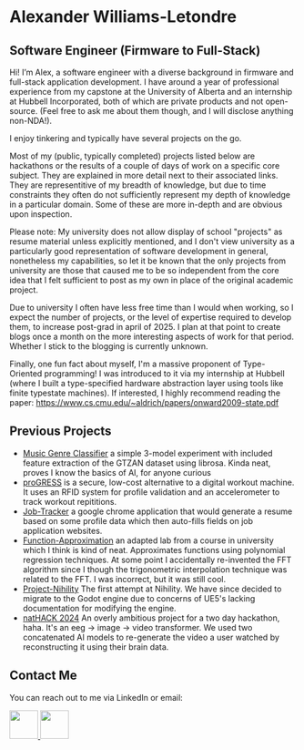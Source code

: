 # Alexander Williams-Letondre
## Software Engineer (Firmware to Full-Stack)

Hi! I’m Alex, a software engineer with a diverse background in firmware and full-stack application development. I have around a year of professional experience from my capstone at the University of Alberta and an internship at Hubbell Incorporated, both of which are private products and not open-source. (Feel free to ask me about them though, and I will disclose anything non-NDA!).

I enjoy tinkering and typically have several projects on the go.

Most of my (public, typically completed) projects listed below are hackathons or the results of a couple of days of work on a specific core subject. They are explained in more detail next to their associated links. They are representitive of my breadth of knowledge, but due to time constraints they often do not sufficiently represent my depth of knowledge in a particular domain. Some of these are more in-depth and are obvious upon inspection.

Please note: My university does not allow display of school "projects" as resume material unless explicitly mentioned, and I don't view university as a particularly good representation of software development in general, nonetheless my capabilities, so let it be known that the only projects from university are those that caused me to be so independent from the core idea that I felt sufficient to post as my own in place of the original academic project.

Due to university I often have less free time than I would when working, so I expect the number of projects, or the level of expertise required to develop them, to increase post-grad in april of 2025. I plan at that point to create blogs once a month on the more interesting aspects of work for that period. Whether I stick to the blogging is currently unknown. 

Finally, one fun fact about myself, I'm a massive proponent of Type-Oriented programming! I was introduced to it via my internship at Hubbell (where I built a type-specified hardware abstraction layer using tools like finite typestate machines). If interested, I highly recommend reading the paper: https://www.cs.cmu.edu/~aldrich/papers/onward2009-state.pdf

## Previous Projects
- [Music Genre Classifier](https://github.com/Physlex/music_genre_classifier) a simple 3-model experiment with included feature extraction of the GTZAN dataset using librosa. Kinda neat, proves I know the basics of AI, for anyone curious
- [proGRESS](https://github.com/Physlex/GetNatHackedBud) is a secure, low-cost alternative to a digital workout machine. It uses an RFID system for profile validation and an accelerometer to track workout repititions.
- [Job-Tracker](https://github.com/401-hackathon-2024/job-tracker) a google chrome application that would generate a resume based on some profile data which then auto-fills fields on job application websites.
- [Function-Approximation](https://github.com/Physlex/InterpolationAndApproximation) an adapted lab from a course in university which I think is kind of neat. Approximates functions using polynomial regression techniques. At some point I accidentally re-invented the FFT algorithm since I though the trigonometric interpolation technique was related to the FFT. I was incorrect, but it was still cool.
- [Project-Nihility](https://github.com/Physlex/ProjectNihility) The first attempt at Nihility. We have since decided to migrate to the Godot engine due to concerns of UE5's lacking documentation for modifying the engine.
- [natHACK 2024](https://github.com/Physlex/natHACK2024) An overly ambitious project for a two day hackathon, haha. It's an eeg -> image -> video transformer. We used two concatenated AI models to re-generate the video a user watched by reconstructing it using their brain data. 
## Contact Me

You can reach out to me via LinkedIn or email:

<a href="https://www.linkedin.com/in/alexander-williams-letondre-36a59020b/" target="_blank">
  <img src="https://user-images.githubusercontent.com/80188240/164322657-29d40f74-043d-4200-a9c1-f9900f3870e4.svg" style="width:50px; height:auto;">
</a>

<a href="mailto:al.willet02@gmail.com" target="_blank">
  <img src="https://user-images.githubusercontent.com/80188240/164323266-d0f65c75-59d1-4c7d-bb7c-a437f2b06805.svg" style="width:50px; height:auto;">
</a>
